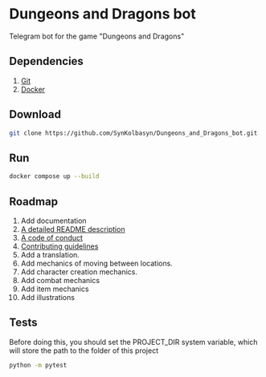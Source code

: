 # Dungeons and Dragons bot
Telegram bot for the game "Dungeons and Dragons"

## Dependencies
1. [Git](https://git-scm.com/)
2. [Docker](https://www.docker.com/)

## Download
```Bash
git clone https://github.com/SynKolbasyn/Dungeons_and_Dragons_bot.git
```

## Run
```Bash
docker compose up --build
```

## Roadmap
1. Add documentation
2. [A detailed README description](https://opensource.guide/starting-a-project/#writing-a-readme)
3. [A code of conduct](https://opensource.guide/starting-a-project/#establishing-a-code-of-conduct)
4. [Contributing guidelines](https://opensource.guide/starting-a-project/#writing-your-contributing-guidelines)
5. Add a translation.
6. Add mechanics of moving between locations.
7. Add character creation mechanics.
8. Add combat mechanics
9. Add item mechanics
10. Add illustrations

## Tests
Before doing this, you should set the PROJECT_DIR system variable, which will store the path to the folder of this project
```Bash
python -m pytest
```
